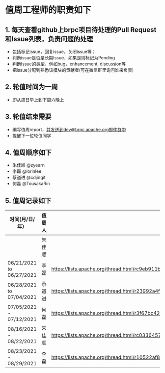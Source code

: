 # 值周工程师的职责如下

## 1. 每天查看github上brpc项目待处理的Pull Request和Issue列表，负责问题的处理
  *  包括标记issue，回复issue，关闭issue等；
  *  判断issue是否是长期Issue，如果是则标记为Pending
  *  判断Issue的类型，例如bug，enhancement, discussion等
  *  把issue分配到熟悉该模块的贡献者(可在微信群里询问谁来负责)

## 2. 轮值时间为一周
  *  即从周日早上到下周六晚上

## 3. 轮值结束需要
  *  编写值周report，并发送到dev@brpc.apache.org邮件群中
  *  提醒下一位轮值同学

## 4. 值周顺序如下
  * 朱佳顺 @zyearn
  * 李磊 @lorinlee
  * 蔡道进 @cdjingit
  * 何磊 @TousakaRin

## 5. 值周记录如下

|  时间(月/日/年）   | 值周人  | 值周report|
|  ----  | ----  | --- |
|   | 朱佳顺 |
| 06/21/2021 to 06/27/2021 | 李磊 | https://lists.apache.org/thread.html/rc9eb911bc6465c16bd8bb14f9d1f7c9548e13759101f43cf0300908a%40%3Cdev.brpc.apache.org%3E
| 06/28/2021 to 07/04/2021 | 蔡道进 | https://lists.apache.org/thread.html/r23992a4f958bea5b28b9b87a09c60790dae8d5d28f2c49aded3f1760%40%3Cdev.brpc.apache.org%3E
| 07/05/2021 - 07/12/2021  | 何磊 | https://lists.apache.org/thread.html/r3f67bc42ecdc07b25c39aedaf30aeae79039aa1cc3e6ad99364c8178%40%3Cdev.brpc.apache.org%3E
| 08/16/2021 - 08/22/2021  | 朱佳顺 | https://lists.apache.org/thread.html/rc03364574b40e4e9bb8112eae0500589d632011f535a4f0747c4ce5f%40%3Cdev.brpc.apache.org%3E
| 08/23/2021 - 08/29/2021  | 李磊 | https://lists.apache.org/thread.html/r10522af87df62aa0aa48f5a279cef219db1917048108cb744e53772e%40%3Cdev.brpc.apache.org%3E
